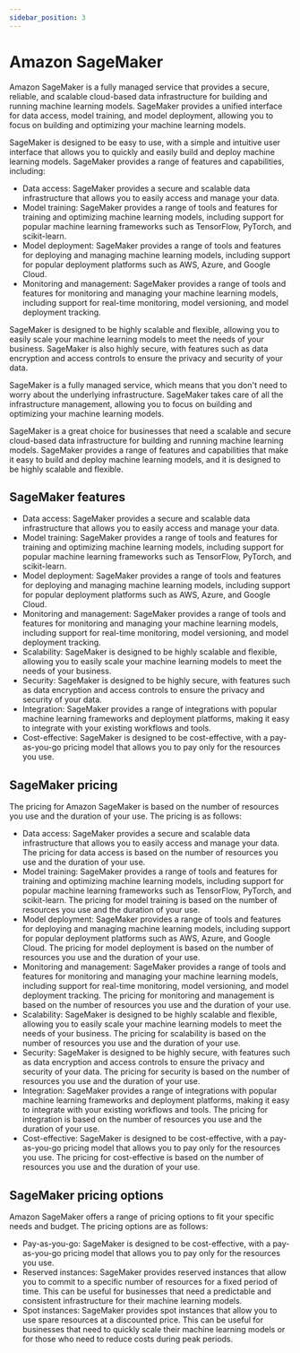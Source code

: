 ```yaml
---
sidebar_position: 3
---
```


# Amazon SageMaker

Amazon SageMaker is a fully managed service that provides a secure, reliable, and scalable cloud-based data infrastructure for building and running machine learning models. SageMaker provides a unified interface for data access, model training, and model deployment, allowing you to focus on building and optimizing your machine learning models.

SageMaker is designed to be easy to use, with a simple and intuitive user interface that allows you to quickly and easily build and deploy machine learning models. SageMaker provides a range of features and capabilities, including:

- Data access: SageMaker provides a secure and scalable data infrastructure that allows you to easily access and manage your data.
- Model training: SageMaker provides a range of tools and features for training and optimizing machine learning models, including support for popular machine learning frameworks such as TensorFlow, PyTorch, and scikit-learn.
- Model deployment: SageMaker provides a range of tools and features for deploying and managing machine learning models, including support for popular deployment platforms such as AWS, Azure, and Google Cloud.
- Monitoring and management: SageMaker provides a range of tools and features for monitoring and managing your machine learning models, including support for real-time monitoring, model versioning, and model deployment tracking.

SageMaker is designed to be highly scalable and flexible, allowing you to easily scale your machine learning models to meet the needs of your business. SageMaker is also highly secure, with features such as data encryption and access controls to ensure the privacy and security of your data.

SageMaker is a fully managed service, which means that you don't need to worry about the underlying infrastructure. SageMaker takes care of all the infrastructure management, allowing you to focus on building and optimizing your machine learning models.

SageMaker is a great choice for businesses that need a scalable and secure cloud-based data infrastructure for building and running machine learning models. SageMaker provides a range of features and capabilities that make it easy to build and deploy machine learning models, and it is designed to be highly scalable and flexible.

## SageMaker features

- Data access: SageMaker provides a secure and scalable data infrastructure that allows you to easily access and manage your data.
- Model training: SageMaker provides a range of tools and features for training and optimizing machine learning models, including support for popular machine learning frameworks such as TensorFlow, PyTorch, and scikit-learn.
- Model deployment: SageMaker provides a range of tools and features for deploying and managing machine learning models, including support for popular deployment platforms such as AWS, Azure, and Google Cloud.
- Monitoring and management: SageMaker provides a range of tools and features for monitoring and managing your machine learning models, including support for real-time monitoring, model versioning, and model deployment tracking.
- Scalability: SageMaker is designed to be highly scalable and flexible, allowing you to easily scale your machine learning models to meet the needs of your business.
- Security: SageMaker is designed to be highly secure, with features such as data encryption and access controls to ensure the privacy and security of your data.
- Integration: SageMaker provides a range of integrations with popular machine learning frameworks and deployment platforms, making it easy to integrate with your existing workflows and tools.
- Cost-effective: SageMaker is designed to be cost-effective, with a pay-as-you-go pricing model that allows you to pay only for the resources you use.

## SageMaker pricing

The pricing for Amazon SageMaker is based on the number of resources you use and the duration of your use. The pricing is as follows:

- Data access: SageMaker provides a secure and scalable data infrastructure that allows you to easily access and manage your data. The pricing for data access is based on the number of resources you use and the duration of your use.
- Model training: SageMaker provides a range of tools and features for training and optimizing machine learning models, including support for popular machine learning frameworks such as TensorFlow, PyTorch, and scikit-learn. The pricing for model training is based on the number of resources you use and the duration of your use.
- Model deployment: SageMaker provides a range of tools and features for deploying and managing machine learning models, including support for popular deployment platforms such as AWS, Azure, and Google Cloud. The pricing for model deployment is based on the number of resources you use and the duration of your use.
- Monitoring and management: SageMaker provides a range of tools and features for monitoring and managing your machine learning models, including support for real-time monitoring, model versioning, and model deployment tracking. The pricing for monitoring and management is based on the number of resources you use and the duration of your use.
- Scalability: SageMaker is designed to be highly scalable and flexible, allowing you to easily scale your machine learning models to meet the needs of your business. The pricing for scalability is based on the number of resources you use and the duration of your use.
- Security: SageMaker is designed to be highly secure, with features such as data encryption and access controls to ensure the privacy and security of your data. The pricing for security is based on the number of resources you use and the duration of your use.
- Integration: SageMaker provides a range of integrations with popular machine learning frameworks and deployment platforms, making it easy to integrate with your existing workflows and tools. The pricing for integration is based on the number of resources you use and the duration of your use.
- Cost-effective: SageMaker is designed to be cost-effective, with a pay-as-you-go pricing model that allows you to pay only for the resources you use. The pricing for cost-effective is based on the number of resources you use and the duration of your use.

## SageMaker pricing options

Amazon SageMaker offers a range of pricing options to fit your specific needs and budget. The pricing options are as follows:

- Pay-as-you-go: SageMaker is designed to be cost-effective, with a pay-as-you-go pricing model that allows you to pay only for the resources you use.
- Reserved instances: SageMaker provides reserved instances that allow you to commit to a specific number of resources for a fixed period of time. This can be useful for businesses that need a predictable and consistent infrastructure for their machine learning models.
- Spot instances: SageMaker provides spot instances that allow you to use spare resources at a discounted price. This can be useful for businesses that need to quickly scale their machine learning models or for those who need to reduce costs during peak periods.
